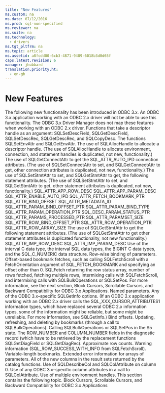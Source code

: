 ```yaml
---
title: "New Features"
ms.custom: na
ms.date: 07/12/2016
ms.prod: sql-non-specified
ms.reviewer: na
ms.suite: na
ms.technology: 
  - drivers
ms.tgt_pltfrm: na
ms.topic: article
ms.assetid: a8fcdd00-6cb3-4871-9489-6018b3d0d65f
caps.latest.revision: 6
manager: jhubbard
translation.priority.ht: 
  - en-gb
---
```

# New Features
<?xml version="1.0" encoding="utf-8"?>
<developerConceptualDocument xmlns="http://ddue.schemas.microsoft.com/authoring/2003/5" xmlns:xlink="http://www.w3.org/1999/xlink" xmlns:xsi="http://www.w3.org/2001/XMLSchema-instance" xsi:schemaLocation="http://ddue.schemas.microsoft.com/authoring/2003/5 http://dduestorage.blob.core.windows.net/ddueschema/developer.xsd">
  <introduction>
    <para>The following new functionality has been introduced in ODBC 3.<legacyItalic>x</legacyItalic>. An ODBC 3.<legacyItalic>x</legacyItalic> application working with an ODBC 2<legacyItalic>.x</legacyItalic> driver will not be able to use this functionality. The ODBC 3.<legacyItalic>x</legacyItalic> Driver Manager does not map these features when working with an ODBC 2<legacyItalic>.x </legacyItalic>driver.  </para>
    <list class="bullet">
      <listItem>
        <para>Functions that take a descriptor handle as an argument: <legacyBold>SQLSetDescField</legacyBold>, <legacyBold>SQLGetDescField</legacyBold>, <legacyBold>SQLSetDescRec</legacyBold>, <legacyBold>SQLGetDescRec</legacyBold>, and <legacyBold>SQLCopyDesc</legacyBold>.</para>
      </listItem>
      <listItem>
        <para>The functions <legacyBold>SQLSetEnvAttr</legacyBold> and <legacyBold>SQLGetEnvAttr</legacyBold>.</para>
      </listItem>
      <listItem>
        <para>The use of <legacyBold>SQLAllocHandle</legacyBold> to allocate a descriptor handle. (The use of <legacyBold>SQLAllocHandle</legacyBold> to allocate environment, connection, and statement handles is duplicated, not new, functionality.)</para>
      </listItem>
      <listItem>
        <para>The use of <legacyBold>SQLGetConnectAttr</legacyBold> to get the SQL_ATTR_AUTO_IPD connection attributes. (The use of <legacyBold>SQLSetConnectAttr</legacyBold> to set, and <legacyBold>SQLGetConnectAttr</legacyBold> to get, other connection attributes is duplicated, not new, functionality.)</para>
      </listItem>
      <listItem>
        <para>The use of <legacyBold>SQLSetStmtAttr</legacyBold> to set, and <legacyBold>SQLGetStmtAttr</legacyBold> to get, the following statement attributes. (The use of <legacyBold>SQLSetStmtAttr</legacyBold> to set, and <legacyBold>SQLGetStmtAttr</legacyBold> to get, other statement attributes is duplicated, not new, functionality.) </para>
        <para>SQL_ATTR_APP_ROW_DESC</para>
        <para>SQL_ATTR_APP_PARAM_DESC</para>
        <para>SQL_ATTR_ENABLE_AUTO_IPD</para>
        <para>SQL_ATTR_FETCH_BOOKMARK_PTR</para>
        <para>SQL_ATTR_BIND_OFFSET</para>
        <para>SQL_ATTR_METADATA_ID</para>
        <para>SQL_ATTR_PARAM_BIND_OFFSET_PTR</para>
        <para>SQL_ATTR_PARAM_BIND_TYPE</para>
        <para>SQL_ATTR_PARAM_OPERATION_PTR</para>
        <para>SQL_DESC_PARAM_STATUS_PTR</para>
        <para>SQL_ATTR_PARAMS_PROCESSED_PTR</para>
        <para>SQL_ATTR_PARAMSET_SIZE</para>
        <para>SQL_ATTR_ROW_BIND_OFFSET_PTR</para>
        <para>SQL_ATTR_ROW_OPERATION_PTR</para>
        <para>SQL_ATTR_ROW_ARRAY_SIZE </para>
      </listItem>
      <listItem>
        <para>The use of <legacyBold>SQLGetStmtAttr</legacyBold> to get the following statement attributes. (The use of <legacyBold>SQLGetStmtAttr</legacyBold> to get other statement attributes is duplicated functionality, not new functionality.) </para>
        <para>SQL_ATTR_IMP_ROW_DESC SQL_ATTR_IMP_PARAM_DESC </para>
      </listItem>
      <listItem>
        <para>Use of the interval C data type, the interval SQL data types, the BIGINT C data types, and the SQL_C_NUMERIC data structure.</para>
      </listItem>
      <listItem>
        <para>Row-wise binding of parameters.</para>
      </listItem>
      <listItem>
        <para>Offset-based bookmark fetches, such as calling <legacyBold>SQLFetchScroll</legacyBold> with a <legacyItalic>FetchOrientation</legacyItalic> argument of SQL_FETCH_BOOKMARK and specifying an offset other than 0.</para>
      </listItem>
      <listItem>
        <para>             <legacyBold>SQLFetch</legacyBold> returning the row status array, number of rows fetched, fetching multiple rows, intermixing calls with <legacyBold>SQLFetchScroll</legacyBold>, and intermixing calls with <legacyBold>SQLBulkOperations</legacyBold> or <legacyBold>SQLSetPos</legacyBold>. For more information, see the next section, <legacyLink xlink:href="82f6cf68-cfde-4417-9788-d6382ca14bf8">Block Cursors, Scrollable Cursors, and Backward Compatibility for ODBC 3.x Applications</legacyLink>.</para>
      </listItem>
      <listItem>
        <para>Named parameters.</para>
      </listItem>
      <listItem>
        <para>Any of the ODBC 3.<legacyItalic>x</legacyItalic>–specific <legacyBold>SQLGetInfo</legacyBold> options. (If an ODBC 3.<legacyItalic>x</legacyItalic> application working with an ODBC 2.<legacyItalic>x</legacyItalic> driver calls the SQL_XXX_CURSOR_ATTRIBUTES1 information types, which have replaced several ODBC 2.<legacyItalic>x</legacyItalic> information types, some of the information might be reliable, but some might be unreliable. For more information, see <legacyLink xlink:href="49dceccc-d816-4ada-808c-4c6138dccb64">SQLGetInfo</legacyLink>.)</para>
      </listItem>
      <listItem>
        <para>Bind offsets.</para>
      </listItem>
      <listItem>
        <para>Updating, refreshing, and deleting by bookmarks (through a call to <legacyBold>SQLBulkOperations</legacyBold>).</para>
      </listItem>
      <listItem>
        <para>Calling <legacyBold>SQLBulkOperations</legacyBold> or <legacyBold>SQLSetPos</legacyBold> in the S5 state.</para>
      </listItem>
      <listItem>
        <para>The ROW_NUMBER and COLUMN_NUMBER fields in the diagnostic record (which have to be retrieved by the replacement functions <legacyBold>SQLGetDiagField</legacyBold> or <legacyBold>SQLGetDiagRec</legacyBold>).</para>
      </listItem>
      <listItem>
        <para>Approximate row counts.</para>
      </listItem>
      <listItem>
        <para>Warning information (SQL_ROW_SUCCESS_WITH_INFO from <legacyBold>SQLFetchScroll</legacyBold>).</para>
      </listItem>
      <listItem>
        <para>Variable-length bookmarks.</para>
      </listItem>
      <listItem>
        <para>Extended error information for arrays of parameters.</para>
      </listItem>
      <listItem>
        <para>All of the new columns in the result sets returned by the catalog functions.</para>
      </listItem>
      <listItem>
        <para>Use of <legacyBold>SQLDescribeCol</legacyBold> and <legacyBold>SQLColAttribute</legacyBold> on column 0.</para>
      </listItem>
      <listItem>
        <para>Use of any ODBC 3.<legacyItalic>x</legacyItalic>–specific column attributes in a call to <legacyBold>SQLColAttribute</legacyBold>.</para>
      </listItem>
      <listItem>
        <para>Use of multiple environment handles.</para>
      </listItem>
    </list>
    <para>This section contains the following topic.  </para>
    <list class="bullet">
      <listItem>
        <para>             <legacyLink xlink:href="82f6cf68-cfde-4417-9788-d6382ca14bf8">Block Cursors, Scrollable Cursors, and Backward Compatibility for ODBC 3.x Applications</legacyLink>           </para>
      </listItem>
    </list>
  </introduction>
  <relatedTopics />
</developerConceptualDocument>